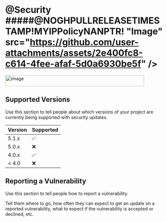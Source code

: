 # @Security #####@NOGHPULLRELEASETIMESTAMP!MYIPPolicyNANPTR! "Image" src="https://github.com/user-attachments/assets/2e400fc8-c614-4fee-afaf-5d0a6930be5f" />
<img width="437" height="35" alt="image" src="https://github.com/user-attachments/assets/c11068ff-e020-48e5-9881-43132daf715c" />

## Supported Versions

Use this section to tell people about which versions of your project are
currently being supported with security updates.

| Version | Supported          |
| ------- | ------------------ |
| 5.1.x   | :white_check_mark: |
| 5.0.x   | :x:                |
| 4.0.x   | :white_check_mark: |
| < 4.0   | :x:                |

## Reporting a Vulnerability

Use this section to tell people how to report a vulnerability.

Tell them where to go, how often they can expect to get an update on a
reported vulnerability, what to expect if the vulnerability is accepted or
declined, etc.
